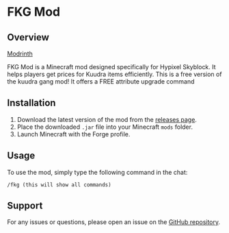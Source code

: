 # FKG Mod

## Overview

[Modrinth](https://modrinth.com/mod/fkg)

FKG Mod is a Minecraft mod designed specifically for Hypixel Skyblock. It helps players get prices for Kuudra items efficiently.
This is a free version of the kuudra gang mod! It offers a FREE attribute upgrade command
## Installation

1. Download the latest version of the mod from the [releases page](https://github.com/jeffreywangdev/fkg-mod/releases).
2. Place the downloaded `.jar` file into your Minecraft `mods` folder.
3. Launch Minecraft with the Forge profile.

## Usage

To use the mod, simply type the following command in the chat:

```
/fkg (this will show all commands)
```


## Support

For any issues or questions, please open an issue on the [GitHub repository](https://github.com/jeffreywangdev/fkg-mod/issues).

